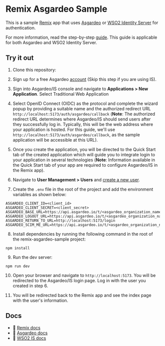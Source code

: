 # Remix Asgardeo Sample

This is a sample [Remix](https://remix.run) app that uses [Asgardeo](https://wso2.com/asgardeo/) or [WSO2 Identity Server](https://wso2.com/identity-server/) for authentication.

For more information, read the step-by-step [guide](https://medium.com/@pabasaramahindapala/securing-remix-apps-with-asgardeo-11b204e38a30). This guide is applicable for both Asgardeo and WSO2 Identity Server.

## Try it out

1. Clone this repository:

2. Sign up for a free Asgardeo [account](https://wso2.com/asgardeo) (Skip this step if you are using IS).

3. Sign into Asgardeo/IS console and navigate to **Applications > New Application**. Select Traditional Web Application

4. Select OpenID Connect (OIDC) as the protocol and complete the wizard popup by providing a suitable name and the authorized redirect URL `http://localhost:5173/auth/asgardeo/callback` (**Note**: The authorized redirect URL determines where Asgardeo/IS should send users after they successfully log in. Typically, this will be the web address where your application is hosted. For this guide, we'll use `http://localhost:5173/auth/asgardeo/callback`, as the sample application will be accessible at this URL).

5. Once you create the application, you will be directed to the Quick Start tab of the created application which will guide you to integrate login to your application in several technologies (**Note**: Information available in the Quick Start tab of your app are required to configure Asgardeo/IS in the Remix app).

6. Navigate to **User Management > Users** and [create a new user](https://wso2.com/asgardeo/docs/guides/users/manage-users/#onboard-users).

7. Create the `.env` file in the root of the project and add the environment variables as shown below:

```
ASGARDEO_CLIENT_ID=<client_id>
ASGARDEO_CLIENT_SECRET=<client_secret>
ASGARDEO_BASE_URL=https://api.asgardeo.io/t/<asgardeo_organization_name>
ASGARDEO_LOGOUT_URL=https://api.asgardeo.io/t/<asgardeo_organization_name>/oidc/logout
ASGARDEO_RETURN_TO_URL=http://localhost:5173/login
ASGARDEO_SCIM_ME_URL=https://api.asgardeo.io/t/<asgardeo_organization_name>/scim2/Me
```

8. Install dependencies by running the following command in the root of the remix-asgardeo-sample project:

```
npm install
```

9. Run the dev server:

```
npm run dev
```

10. Open your browser and navigate to `http://localhost:5173`. You will be redirected to the Asgardeo/IS login page. Log in with the user you created in step 6.

11. You will be redirected back to the Remix app and see the index page with the user's information.

## Docs

- 📖 [Remix docs](https://remix.run/docs)
- 📖 [Asgardeo docs](https://wso2.com/asgardeo/docs/)
- 📖 [WSO2 IS docs](https://is.docs.wso2.com/en/latest/)

